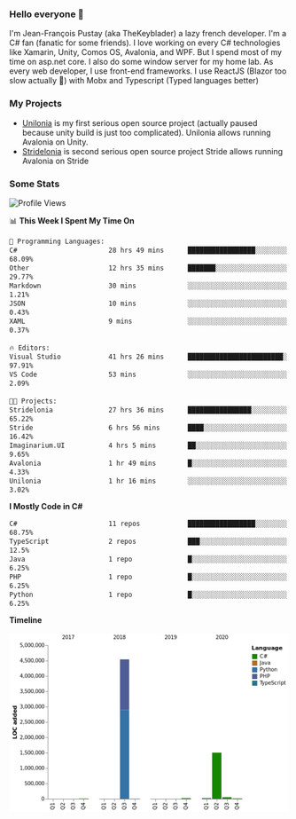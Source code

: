 ### Hello everyone 👋

I'm Jean-François Pustay (aka TheKeyblader) a lazy french developer. I'm a C# fan (fanatic for some friends). I love working on every C# technologies like Xamarin, Unity, Comos OS, Avalonia, and WPF.  But I spend most of my time on asp.net core. I also do some window server for my home lab. As every web developer, I use front-end frameworks. I use ReactJS (Blazor too slow actually 🙂) with Mobx and Typescript (Typed languages better)

### My Projects

* [Unilonia](https://github.com/TheKeyblader/Unilonia) is my first serious open source project (actually paused because unity build is just too complicated).
  Unilonia allows running Avalonia on Unity.
* [Stridelonia](https://github.com/TheKeyblader/Stridelonia) is second serious open source project
  Stride allows running Avalonia on Stride
  
### Some Stats

<!--START_SECTION:waka-->
![Profile Views](http://img.shields.io/badge/Profile%20Views-44-blue)

📊 **This Week I Spent My Time On** 

```text
💬 Programming Languages: 
C#                       28 hrs 49 mins      █████████████████░░░░░░░░   68.09% 
Other                    12 hrs 35 mins      ███████░░░░░░░░░░░░░░░░░░   29.77% 
Markdown                 30 mins             ░░░░░░░░░░░░░░░░░░░░░░░░░   1.21% 
JSON                     10 mins             ░░░░░░░░░░░░░░░░░░░░░░░░░   0.43% 
XAML                     9 mins              ░░░░░░░░░░░░░░░░░░░░░░░░░   0.37%

🔥 Editors: 
Visual Studio            41 hrs 26 mins      ████████████████████████░   97.91% 
VS Code                  53 mins             ░░░░░░░░░░░░░░░░░░░░░░░░░   2.09%

🐱‍💻 Projects: 
Stridelonia              27 hrs 36 mins      ████████████████░░░░░░░░░   65.22% 
Stride                   6 hrs 56 mins       ████░░░░░░░░░░░░░░░░░░░░░   16.42% 
Imaginarium.UI           4 hrs 5 mins        ██░░░░░░░░░░░░░░░░░░░░░░░   9.65% 
Avalonia                 1 hr 49 mins        █░░░░░░░░░░░░░░░░░░░░░░░░   4.33% 
Unilonia                 1 hr 16 mins        ░░░░░░░░░░░░░░░░░░░░░░░░░   3.02%

```

**I Mostly Code in C#** 

```text
C#                       11 repos            █████████████████░░░░░░░░   68.75% 
TypeScript               2 repos             ███░░░░░░░░░░░░░░░░░░░░░░   12.5% 
Java                     1 repo              █░░░░░░░░░░░░░░░░░░░░░░░░   6.25% 
PHP                      1 repo              █░░░░░░░░░░░░░░░░░░░░░░░░   6.25% 
Python                   1 repo              █░░░░░░░░░░░░░░░░░░░░░░░░   6.25%

```


**Timeline**

![Chart not found](https://github.com/TheKeyblader/TheKeyblader/blob/master/charts/bar_graph.png) 


<!--END_SECTION:waka-->

<!--
**TheKeyblader/TheKeyblader** is a ✨ _special_ ✨ repository because its `README.md` (this file) appears on your GitHub profile.

Here are some ideas to get you started:

- 🔭 I’m currently working on ...
- 🌱 I’m currently learning ...
- 👯 I’m looking to collaborate on ...
- 🤔 I’m looking for help with ...
- 💬 Ask me about ...
- 📫 How to reach me: ...
- 😄 Pronouns: ...
- ⚡ Fun fact: ...
-->
